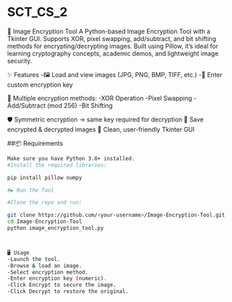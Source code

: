 # SCT_CS_2
🔐 Image Encryption Tool
 A Python-based Image Encryption Tool with a Tkinter GUI. Supports XOR, pixel swapping, add/subtract, and bit shifting methods for encrypting/decrypting images. Built using Pillow, it’s ideal for learning cryptography concepts, academic demos, and lightweight image security.

✨ Features
 -🖼️ Load and view images (JPG, PNG, BMP, TIFF, etc.)
 -🔑 Enter custom encryption key

🔄 Multiple encryption methods:
 -XOR Operation
 -Pixel Swapping
 -Add/Subtract (mod 256)
 -Bit Shifting

🛡️ Symmetric encryption → same key required for decryption
💾 Save encrypted & decrypted images
🎨 Clean, user-friendly Tkinter GUI

##📦 Requirements
```bash
Make sure you have Python 3.8+ installed.
#Install the required libraries:

pip install pillow numpy

#▶️ Run the Tool

#Clone the repo and run:

git clone https://github.com/<your-username>/Image-Encryption-Tool.git
cd Image-Encryption-Tool
python image_encryption_tool.py



🖥️ Usage
-Launch the tool.
-Browse & load an image.
-Select encryption method.
-Enter encryption key (numeric).
-Click Encrypt to secure the image.
-Click Decrypt to restore the original.
